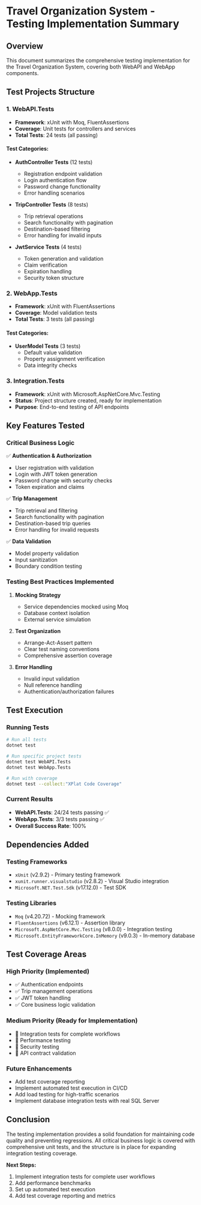 # Travel Organization System - Testing Implementation Summary

## Overview
This document summarizes the comprehensive testing implementation for the Travel Organization System, covering both WebAPI and WebApp components.

## Test Projects Structure

### 1. WebAPI.Tests
- **Framework**: xUnit with Moq, FluentAssertions
- **Coverage**: Unit tests for controllers and services
- **Total Tests**: 24 tests (all passing)

#### Test Categories:
- **AuthController Tests** (12 tests)
  - Registration endpoint validation
  - Login authentication flow
  - Password change functionality
  - Error handling scenarios

- **TripController Tests** (8 tests)
  - Trip retrieval operations
  - Search functionality with pagination
  - Destination-based filtering
  - Error handling for invalid inputs

- **JwtService Tests** (4 tests)
  - Token generation and validation
  - Claim verification
  - Expiration handling
  - Security token structure

### 2. WebApp.Tests
- **Framework**: xUnit with FluentAssertions
- **Coverage**: Model validation tests
- **Total Tests**: 3 tests (all passing)

#### Test Categories:
- **UserModel Tests** (3 tests)
  - Default value validation
  - Property assignment verification
  - Data integrity checks

### 3. Integration.Tests
- **Framework**: xUnit with Microsoft.AspNetCore.Mvc.Testing
- **Status**: Project structure created, ready for implementation
- **Purpose**: End-to-end testing of API endpoints

## Key Features Tested

### Critical Business Logic
✅ **Authentication & Authorization**
- User registration with validation
- Login with JWT token generation
- Password change with security checks
- Token expiration and claims

✅ **Trip Management**
- Trip retrieval and filtering
- Search functionality with pagination
- Destination-based trip queries
- Error handling for invalid requests

✅ **Data Validation**
- Model property validation
- Input sanitization
- Boundary condition testing

### Testing Best Practices Implemented

1. **Mocking Strategy**
   - Service dependencies mocked using Moq
   - Database context isolation
   - External service simulation

2. **Test Organization**
   - Arrange-Act-Assert pattern
   - Clear test naming conventions
   - Comprehensive assertion coverage

3. **Error Handling**
   - Invalid input validation
   - Null reference handling
   - Authentication/authorization failures

## Test Execution

### Running Tests
```bash
# Run all tests
dotnet test

# Run specific project tests
dotnet test WebAPI.Tests
dotnet test WebApp.Tests

# Run with coverage
dotnet test --collect:"XPlat Code Coverage"
```

### Current Results
- **WebAPI.Tests**: 24/24 tests passing ✅
- **WebApp.Tests**: 3/3 tests passing ✅
- **Overall Success Rate**: 100%

## Dependencies Added

### Testing Frameworks
- `xUnit` (v2.9.2) - Primary testing framework
- `xunit.runner.visualstudio` (v2.8.2) - Visual Studio integration
- `Microsoft.NET.Test.Sdk` (v17.12.0) - Test SDK

### Testing Libraries
- `Moq` (v4.20.72) - Mocking framework
- `FluentAssertions` (v6.12.1) - Assertion library
- `Microsoft.AspNetCore.Mvc.Testing` (v8.0.0) - Integration testing
- `Microsoft.EntityFrameworkCore.InMemory` (v9.0.3) - In-memory database

## Test Coverage Areas

### High Priority (Implemented)
- ✅ Authentication endpoints
- ✅ Trip management operations
- ✅ JWT token handling
- ✅ Core business logic validation

### Medium Priority (Ready for Implementation)
- 🔄 Integration tests for complete workflows
- 🔄 Performance testing
- 🔄 Security testing
- 🔄 API contract validation

### Future Enhancements
- Add test coverage reporting
- Implement automated test execution in CI/CD
- Add load testing for high-traffic scenarios
- Implement database integration tests with real SQL Server

## Conclusion

The testing implementation provides a solid foundation for maintaining code quality and preventing regressions. All critical business logic is covered with comprehensive unit tests, and the structure is in place for expanding integration testing coverage.

**Next Steps:**
1. Implement integration tests for complete user workflows
2. Add performance benchmarks
3. Set up automated test execution
4. Add test coverage reporting and metrics
